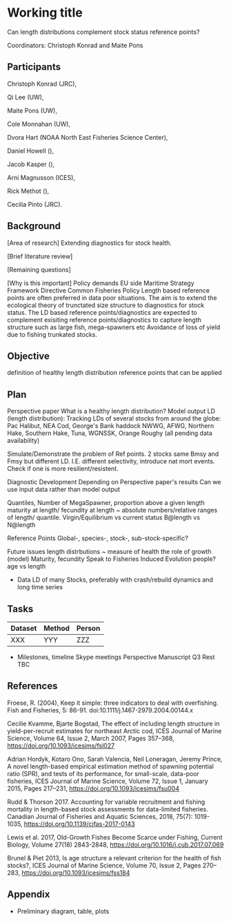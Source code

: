 # Working title
Can length distributions complement stock status reference points?

Coordinators: Christoph Konrad and Maite Pons

## Participants

Christoph Konrad (JRC),

Qi Lee (UW),

Maite Pons (UW),

Cole Monnahan (UW),

Dvora Hart (NOAA North East Fisheries Science Center),

Daniel Howell (),

Jacob Kasper (),

Arni Magnusson (ICES),

Rick Methot (),

Cecilia Pinto (JRC). 

## Background

[Area of research]
Extending diagnostics for stock health.

[Brief literature review]


[Remaining questions]

[Why is this important]
Policy demands EU side
 Maritime Strategy Framework Directive
 Common Fisheries Policy
Length based reference points are often preferred in data poor situations.
The aim is to extend the ecological theory of trunctated size structure to diagnostics for stock status. The LD based reference points/diagnostics are expected to complement exisiting reference points/diagnostics to capture length structure such as large fish, mega-spawners etc
Avoidance of loss of yield due to fishing trunkated stocks.


## Objective
definition of healthy length distribution
reference points that can be applied

## Plan
Perspective paper
  What is a healthy length distribution?
       Model output LD (length distribution):
            Tracking LDs of several stocks from around the globe:
                        Pac Halibut, NEA Cod, George's Bank haddock
                        NWWG, AFWG, Northern Hake, Southern Hake,
                        Tuna, WGNSSK, Orange Roughy 
                        (all pending data availability)


  Simulate/Demonstrate the problem of Ref points.
      2 stocks same Bmsy and Fmsy but different LD. I.E. different selectivity, introduce nat mort events. Check if one is more resilient/resistent.


                
Diagnostic Development
  Depending on Perspective paper's results
  Can we use input data rather than model output

  Quantiles, Number of MegaSpawner, proportion above a given length                    maturity at length/ fecundity at length ~ absolute numbers/relative            ranges of length/ quantile.
  Virgin/Equilibrium vs current status
  B@length vs N@length

Reference Points
  Global-, species-, stock-, sub-stock-specific?
            
Future issues
  length distrbutions ~ measure of health
  the role of growth (model) 
  Maturity, fecundity
  Speak to Fisheries Induced Evolution people?
  age vs length

* Data
  LD of many Stocks, preferably with crash/rebuild dynamics and long time series 


## Tasks

Dataset | Method | Person
------- | ------ | ------
XXX     | YYY    | ZZZ

* Milestones, timeline
  Skype meetings
  Perspective Manuscript Q3
  Rest TBC
## References
Froese, R. (2004), Keep it simple: three indicators to deal with overfishing. Fish and Fisheries, 5: 86-91. doi:10.1111/j.1467-2979.2004.00144.x

Cecilie Kvamme, Bjarte Bogstad, The effect of including length structure in yield-per-recruit estimates for northeast Arctic cod, ICES Journal of Marine Science, Volume 64, Issue 2, March 2007, Pages 357–368, https://doi.org/10.1093/icesjms/fsl027

Adrian Hordyk, Kotaro Ono, Sarah Valencia, Neil Loneragan, Jeremy Prince, A novel length-based empirical estimation method of spawning potential ratio (SPR), and tests of its performance, for small-scale, data-poor fisheries, ICES Journal of Marine Science, Volume 72, Issue 1, January 2015, Pages 217–231, https://doi.org/10.1093/icesjms/fsu004

Rudd & Thorson 2017. Accounting for variable recruitment and fishing mortality in length-based stock assessments for data-limited fisheries. Canadian Journal of Fisheries and Aquatic Sciences, 2018, 75(7): 1019-1035, https://doi.org/10.1139/cjfas-2017-0143

Lewis et al. 2017, Old-Growth Fishes Become Scarce under Fishing, Current Biology, Volume 27(18) 2843-2848, https://doi.org/10.1016/j.cub.2017.07.069

Brunel & Piet 2013, Is age structure a relevant criterion for the health of fish stocks?, ICES Journal of Marine Science, Volume 70, Issue 2, Pages 270–283, https://doi.org/10.1093/icesjms/fss184

## Appendix

* Preliminary diagram, table, plots
